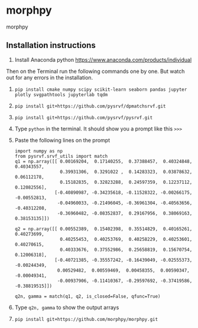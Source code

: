 # morphpy
morphpy


## Installation instructions

1. Install Anaconda python
https://www.anaconda.com/products/individual

Then on the Terminal run the following commands one by one. But watch out for any errors in the installation.
1. `pip install cmake numpy scipy scikit-learn seaborn pandas jupyter plotly svgpathtools jupyterlab tqdm`

1. `pip install git+https://github.com/pysrvf/dpmatchsrvf.git`

1. `pip install git+https://github.com/pysrvf/pysrvf.git`

1. Type `python` in the terminal. It should show you a prompt like this ``>>> ``

1. Paste the following lines on the prompt
     ```
     import numpy as np
     from pysrvf.srvf_utils import match
     q1 = np.array([[ 0.00169204,  0.17140255,  0.37388457,  0.40324848,  0.40343557,
                      0.39931306,  0.3291022 ,  0.14283323,  0.03878632,  0.06112178,
                      0.15182835,  0.32823288,  0.24597359,  0.12237112,  0.12082556],
                    [-0.40890987, -0.34235618, -0.11528322, -0.00266175, -0.00552813,
                     -0.04960033, -0.21496045, -0.36961304, -0.40563656, -0.40312208,
                     -0.36960482, -0.08352837,  0.29167956,  0.38069163,  0.38153135]])

     q2 = np.array([[ 0.00552389,  0.15402398,  0.35514829,  0.40165261,  0.40273699,
                      0.40255453,  0.40253769,  0.40258229,  0.40253601,  0.40270615,
                      0.40333676,  0.37552986,  0.25658819,  0.15670754,  0.12006318],
                    [-0.40721385, -0.35557242, -0.16439049, -0.02555373, -0.00244349,
                     0.00529482,  0.00559469,  0.00458355,  0.00590347, -0.00049341,
                     -0.00937906, -0.11410367, -0.29597692, -0.37419586, -0.38819515]])

     q2n, gamma = match(q1, q2, is_closed=False, qfunc=True)
     ```
1. Type `q2n, gamma` to show the output arrays

1. `pip install git+https://github.com/morphpy/morphpy.git`
